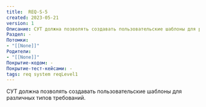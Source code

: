 ```yaml
---
title:  REQ-S-5
created: 2023-05-21
version: 1
Описание: СУТ должна позволять создавать пользовательские шаблоны для различных типов требований.
Раздел: -
Потомки:
- "[[None]]"
Родители: 
- "[[None]]"
Покрытие-кодом: -
Покрытие-тест-кейсами: -
tags: req system reqLevel1
---
```


СУТ должна позволять создавать пользовательские шаблоны для различных типов требований.